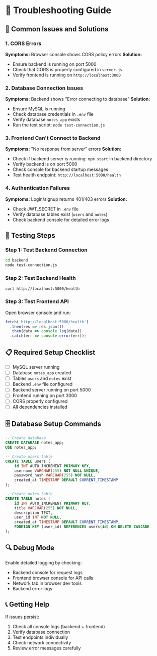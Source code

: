 # 🔧 Troubleshooting Guide

## 🚨 Common Issues and Solutions

### 1. **CORS Errors**
**Symptoms:** Browser console shows CORS policy errors
**Solution:** 
- Ensure backend is running on port 5000
- Check that CORS is properly configured in `server.js`
- Verify frontend is running on `http://localhost:3000`

### 2. **Database Connection Issues**
**Symptoms:** Backend shows "Error connecting to database"
**Solution:**
- Ensure MySQL is running
- Check database credentials in `.env` file
- Verify database `notes_app` exists
- Run the test script: `node test-connection.js`

### 3. **Frontend Can't Connect to Backend**
**Symptoms:** "No response from server" errors
**Solution:**
- Check if backend server is running: `npm start` in backend directory
- Verify backend is on port 5000
- Check console for backend startup messages
- Test health endpoint: `http://localhost:5000/health`

### 4. **Authentication Failures**
**Symptoms:** Login/signup returns 401/403 errors
**Solution:**
- Check JWT_SECRET in `.env` file
- Verify database tables exist (`users` and `notes`)
- Check backend console for detailed error logs

## 🧪 Testing Steps

### Step 1: Test Backend Connection
```bash
cd backend
node test-connection.js
```

### Step 2: Test Backend Health
```bash
curl http://localhost:5000/health
```

### Step 3: Test Frontend API
Open browser console and run:
```javascript
fetch('http://localhost:5000/health')
  .then(res => res.json())
  .then(data => console.log(data))
  .catch(err => console.error(err));
```

## 📋 Required Setup Checklist

- [ ] MySQL server running
- [ ] Database `notes_app` created
- [ ] Tables `users` and `notes` exist
- [ ] Backend `.env` file configured
- [ ] Backend server running on port 5000
- [ ] Frontend running on port 3000
- [ ] CORS properly configured
- [ ] All dependencies installed

## 🗄️ Database Setup Commands

```sql
-- Create database
CREATE DATABASE notes_app;
USE notes_app;

-- Create users table
CREATE TABLE users (
    id INT AUTO_INCREMENT PRIMARY KEY,
    username VARCHAR(255) NOT NULL UNIQUE,
    password_hash VARCHAR(255) NOT NULL,
    created_at TIMESTAMP DEFAULT CURRENT_TIMESTAMP
);

-- Create notes table
CREATE TABLE notes (
    id INT AUTO_INCREMENT PRIMARY KEY,
    title VARCHAR(255) NOT NULL,
    description TEXT,
    user_id INT NOT NULL,
    created_at TIMESTAMP DEFAULT CURRENT_TIMESTAMP,
    FOREIGN KEY (user_id) REFERENCES users(id) ON DELETE CASCADE
);
```

## 🔍 Debug Mode

Enable detailed logging by checking:
- Backend console for request logs
- Frontend browser console for API calls
- Network tab in browser dev tools
- Backend error logs

## 📞 Getting Help

If issues persist:
1. Check all console logs (backend + frontend)
2. Verify database connection
3. Test endpoints individually
4. Check network connectivity
5. Review error messages carefully
